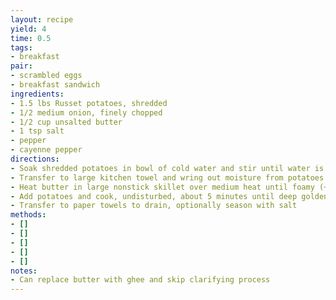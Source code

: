 ```yaml
---
layout: recipe
yield: 4
time: 0.5
tags:
- breakfast
pair:
- scrambled eggs
- breakfast sandwich
ingredients:
- 1.5 lbs Russet potatoes, shredded
- 1/2 medium onion, finely chopped
- 1/2 cup unsalted butter
- 1 tsp salt
- pepper
- cayenne pepper
directions:
- Soak shredded potatoes in bowl of cold water and stir until water is cloudy. Then drain and rinse under cold water
- Transfer to large kitchen towel and wring out moisture from potatoes. Transfer potatoes and onions to bowl and toss with pepper, a pinch of cayenne (optional), and 1 tsp salt
- Heat butter in large nonstick skillet over medium heat until foamy (~3 min), skim off solids. Don't let the butter brown
- Add potatoes and cook, undisturbed, about 5 minutes until deep golden crust forms on bottom. Flip and continue cooking until crisped and brown all over (~8 min)
- Transfer to paper towels to drain, optionally season with salt
methods:
- []
- []
- []
- []
- []
notes:
- Can replace butter with ghee and skip clarifying process
---
```

